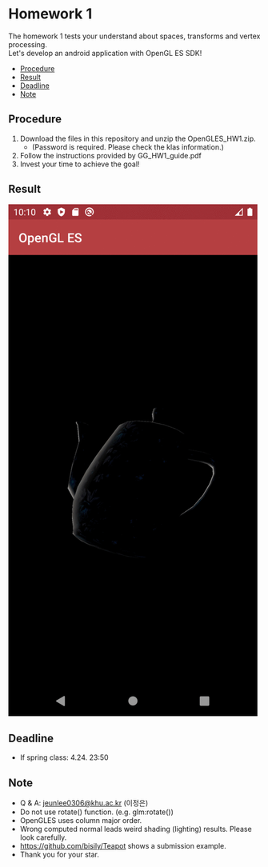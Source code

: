 # Homework 1
The homework 1 tests your understand about spaces, transforms and vertex processing.  
Let's develop an android application with OpenGL ES SDK!

* [Procedure](#procedure)
* [Result](#result)
* [Deadline](#deadline)
* [Note](#note)


## Procedure
1. Download the files in this repository and unzip the OpenGLES_HW1.zip. 
   - (Password is required. Please check the klas information.)
2. Follow the instructions provided by GG_HW1_guide.pdf
3. Invest your time to achieve the goal!

## Result
![](img/result.gif)

## Deadline
* If spring class: 4.24. 23:50

## Note
* Q & A: jeunlee0306@khu.ac.kr (이정은)
* Do not use rotate() function. (e.g. glm:rotate()) 
* OpenGLES uses column major order. 
* Wrong computed normal leads weird shading (lighting) results. Please look carefully. 
* https://github.com/bisily/Teapot shows a submission example. 
* Thank you for your star.
